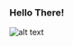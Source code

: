 ### Hello There!

![alt text]([https://github.com/[username]/[reponame]/blob/[branch]/image.jpg](https://github.com/altarcag/altarcag/blob/main/472124251_1008032664678412_2586024555506240493_n.jpg)?raw=true) 
